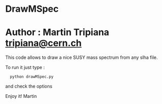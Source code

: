 # DrawMSpec
# Author : Martin Tripiana <tripiana@cern.ch>

 This code allows to draw a nice SUSY mass spectrum from any slha file. 

To run it just type : 

      python drawMSpec.py 
      
  and check the options 
      
  Enjoy it!
  Martin 
